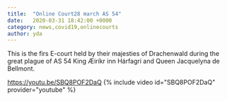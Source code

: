 ```yaml
---
title:  "Online Court28 march AS 54"
date:   2020-03-31 18:42:00 +0000
category: news,covid19,onlinecourts
author: yda
---
```


This is the firs E-court held by their majesties of Drachenwald during the great plague of AS 54 King Æiríkr inn Hárfagri and Queen Jacquelyna de Bellmont.

https://youtu.be/SBQ8POF2DaQ
{% include video id="SBQ8POF2DaQ" provider="youtube" %}


